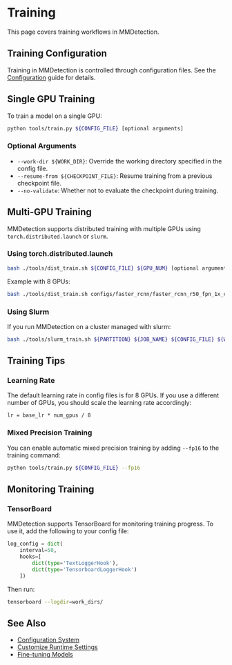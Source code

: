 # Training

This page covers training workflows in MMDetection.

## Training Configuration

Training in MMDetection is controlled through configuration files. See the [Configuration](config.md) guide for details.

## Single GPU Training

To train a model on a single GPU:

```bash
python tools/train.py ${CONFIG_FILE} [optional arguments]
```

### Optional Arguments

- `--work-dir ${WORK_DIR}`: Override the working directory specified in the config file.
- `--resume-from ${CHECKPOINT_FILE}`: Resume training from a previous checkpoint file.
- `--no-validate`: Whether not to evaluate the checkpoint during training.

## Multi-GPU Training

MMDetection supports distributed training with multiple GPUs using `torch.distributed.launch` or `slurm`.

### Using torch.distributed.launch

```bash
bash ./tools/dist_train.sh ${CONFIG_FILE} ${GPU_NUM} [optional arguments]
```

Example with 8 GPUs:

```bash
bash ./tools/dist_train.sh configs/faster_rcnn/faster_rcnn_r50_fpn_1x_coco.py 8
```

### Using Slurm

If you run MMDetection on a cluster managed with slurm:

```bash
bash ./tools/slurm_train.sh ${PARTITION} ${JOB_NAME} ${CONFIG_FILE} ${WORK_DIR}
```

## Training Tips

### Learning Rate

The default learning rate in config files is for 8 GPUs. If you use a different number of GPUs, you should scale the learning rate accordingly:

```
lr = base_lr * num_gpus / 8
```

### Mixed Precision Training

You can enable automatic mixed precision training by adding `--fp16` to the training command:

```bash
python tools/train.py ${CONFIG_FILE} --fp16
```

## Monitoring Training

### TensorBoard

MMDetection supports TensorBoard for monitoring training progress. To use it, add the following to your config file:

```python
log_config = dict(
    interval=50,
    hooks=[
        dict(type='TextLoggerHook'),
        dict(type='TensorboardLoggerHook')
    ])
```

Then run:

```bash
tensorboard --logdir=work_dirs/
```

## See Also

- [Configuration System](config.md)
- [Customize Runtime Settings](customize_runtime.md)
- [Fine-tuning Models](finetune.md)
